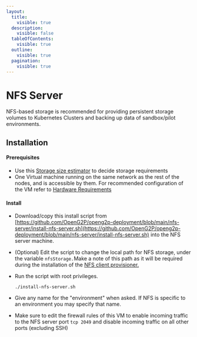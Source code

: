 ```yaml
---
layout:
  title:
    visible: true
  description:
    visible: false
  tableOfContents:
    visible: true
  outline:
    visible: true
  pagination:
    visible: true
---
```


# NFS Server

NFS-based storage is recommended for providing persistent storage volumes to Kubernetes Clusters and backing up data of sandbox/pilot environments.

## Installation

#### Prerequisites

* Use this [Storage size estimator](../hardware-requirements.md#storage-requirements-for-pilot-environments) to decide storage requirements
* One Virtual machine running on the same network as the rest of the nodes, and is accessible by them. For recommended configuration of the VM refer to [Hardware Requirements](../hardware-requirements.md)

#### Install

* Download/copy this install script from [https://github.com/OpenG2P/openg2p-deployment/blob/main/nfs-server/install-nfs-server.sh](https://github.com/OpenG2P/openg2p-deployment/blob/main/nfs-server/install-nfs-server.sh) into the NFS server machine.
* (Optional) Edit the script to change the local path for NFS storage, under the variable `nfsStorage.`Make a note of this path as it will be required during the installation of the [NFS client provisioner.](cluster-setup.md#nfs-client-provisioner)
*   Run the script with root privileges.&#x20;

    ```
    ./install-nfs-server.sh
    ```
* Give any name for the "environment" when asked. If NFS is specific to an environment you may specify that name.
* Make sure to edit the firewall rules of this VM to enable incoming traffic to the NFS server port `tcp 2049` and disable incoming traffic on all other ports (excluding SSH)
